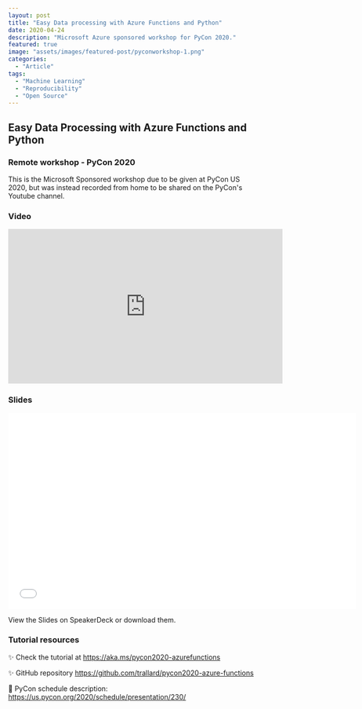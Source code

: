 ```yaml
---
layout: post
title: "Easy Data processing with Azure Functions and Python"
date: 2020-04-24
description: "Microsoft Azure sponsored workshop for PyCon 2020."
featured: true
image: "assets/images/featured-post/pyconworkshop-1.png"
categories:
  - "Article"
tags:
  - "Machine Learning"
  - "Reproducibility"
  - "Open Source"
---
```


## Easy Data Processing with Azure Functions and Python

### Remote workshop - PyCon 2020


This is the Microsoft Sponsored workshop due to be given at PyCon US 2020, but was instead recorded from home to be shared on the PyCon's Youtube channel.

### Video

<iframe width="560" height="315" src="https://www.youtube.com/embed/PV7iy6FPjAY" frameborder="0" allow="accelerometer; autoplay; encrypted-media; gyroscope; picture-in-picture" allowfullscreen></iframe>

### Slides

<iframe id="talk_frame_634998" src="//speakerdeck.com/player/3cca413b0553419ba1194696f18384f9" width="710" height="399" style="border:0; padding:0; margin:0; background:transparent;" frameborder="0" allowtransparency="true" allowfullscreen="allowfullscreen" mozallowfullscreen="true" webkitallowfullscreen="true"></iframe>

View the Slides on SpeakerDeck or download them.


### Tutorial resources

✨ Check the tutorial at <https://aka.ms/pycon2020-azurefunctions>

✨ GitHub repository <https://github.com/trallard/pycon2020-azure-functions>

🐍 PyCon schedule description: <https://us.pycon.org/2020/schedule/presentation/230/>

